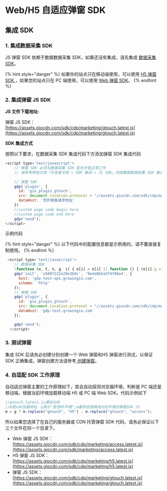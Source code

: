 # Web/H5 自适应弹窗 SDK

## 集成 SDK

### 1. 集成数据采集 SDK

JS 弹窗 SDK 依赖于数据数据采集 SDK，如果还没有集成，请先集成 [数据采集 SDK](../../cdp/js-sdk.md)。

{% hint style="danger" %}
如果你的站点只在移动端使用，可以使用 [H5 弹窗 SDK ](h5-tan-chuang-sdk.md)，如果您的站点只在 PC 端使用，可以使用 [Web 弹窗 SDK](web-tan-chuang-sdk.md)。
{% endhint %}

### 2. 集成弹窗 JS SDK

**JS 文件下载地址:**

弹窗 JS SDK：[https://assets.giocdn.com/sdk/cdp/marketing/gtouch.latest.js](https://assets.giocdn.com/sdk/cdp/marketing/gtouch.latest.js)

**SDK 集成方式**

按照以下要求，在数据采集 SDK 集成代码下方添加弹窗 SDK 集成代码

```javascript
<script type='text/javascript'>
    // 弹窗 SDK 必须与数据采集 SDK 配合才能正常工作
    // 请参考帮助文档「开发者文档 > SDK 集成 > JS SDK」完成数据数据采集 SDK 集成
    
    // 弹窗 SDK
    gdp('plugin', {
      id: 'gio_plugin_gtouch',
      src: document.location.protocol + "//assets.giocdn.com/sdk/cdp/marketing/gtouch.latest.js",
      dataHost: '您的弹窗请求地址'
    })
    //custom page code begin here
    //custom page code end here
    gdp('send');
</script>
```

示例代码

{% hint style="danger" %}
以下代码中的配置信息都是示例用的，请不要直接复制使用。
{% endhint %}

```javascript
 <script type='text/javascript'>
    // 数据采集 SDK 
    !function (e, t, n, g, i) { e[i] = e[i] || function () { (e[i].q = e[i].q || []).push(arguments) }, n = t.createElement("script"), tag = t.getElementsByTagName("script")[0], n.async = 1, n.src = g, tag.parentNode.insertBefore(n, tag) }(window, document, "script", "https://assets.giocdn.com/cdp/gio.js", "gdp");
    gdp('init', 'a500f222e29e3b0c', '9eda0bb1d74f86e4', {
      host: 'gdp-test-api.growingio.com',
      scheme: 'http'
    });
    // 弹窗 SDK
    gdp('plugin', {
      id: 'gio_plugin_gtouch',
      src: document.location.protocol + "//assets.giocdn.com/sdk/cdp/marketing/gtouch.latest.js",
      dataHost: 'gdp-test.growingio.com'
    });

    gdp('send');
  </script>
```

### 3. 测试弹窗

集成 SDK 后请务必创建分别创建一个 Web 弹窗和H5 弹窗进行测试，以保证 SDK 正确集成，弹窗创建方法请参考[ 创建弹窗](../../../../product-manual/mp/popup/create.md)。

### 4.  自适配 SDK 工作原理

自动适应弹窗主要的工作原理如下，其会自动探测浏览器环境，判断是 PC 端还是移动端，根据当前环境加载移动端 H5 或 PC 端  Web  SDK。代码示例如下

```javascript
//gtouch.latest.js源码分析
//m是sdk加载地址，g表示"是否H5环境",m最终会替换成对应环境的弹窗SDK JS
m = g ? m.replace("gtouch", "h5") : m.replace("gtouch", "access");
```

所以如果您选择了在自己的服务器或 CDN 托管弹窗 SDK 代码，请务必保证以下三个文件在同一个目录下。

* Web 弹窗 JS SDK： [https://assets.giocdn.com/sdk/cdp/marketing/access.latest.js](https://assets.giocdn.com/sdk/marketing/access.latest.js)
* H5 弹窗 JS SDK：[https://assets.giocdn.com/sdk/cdp/marketing/h5.latest.js](https://assets.giocdn.com/sdk/cdp/marketing/h5.latest.js)
* 弹窗 JS SDK：[https://assets.giocdn.com/sdk/cdp/marketing/gtouch.latest.js](https://assets.giocdn.com/sdk/cdp/marketing/gtouch.latest.js)



